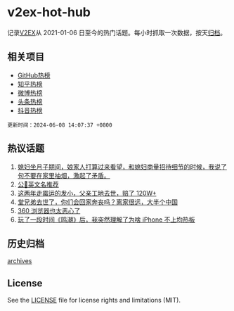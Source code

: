# v2ex-hot-hub

 记录[V2EX](https://www.v2ex.com/)从 2021-01-06 日至今的热门话题。每小时抓取一次数据，按天[归档](archives)。
 
 ## 相关项目

- [GitHub热榜](https://github.com/it985/github-hot-hub)
- [知乎热榜](https://github.com/it985/zhihu-hot-hub)
- [微博热榜](https://github.com/it985/weibo-hot-hub)
- [头条热榜](https://github.com/it985/toutiao-hot-hub)
- [抖音热榜](https://github.com/it985/douyin-hot-hub)


 `更新时间：2024-06-08 14:07:37 +0800`

## 热议话题

1. [媳妇坐月子期间，娘家人打算过来看望，和媳妇商量招待细节的时候，我说了句不要在家里抽烟，激起了矛盾。](https://www.v2ex.com/t/1047684)
1. [公🐶英文名推荐](https://www.v2ex.com/t/1047681)
1. [这两年走霉运的发小，父亲工地去世，赔了 120W+](https://www.v2ex.com/t/1047719)
1. [堂兄弟去世了，你们会回家奔丧吗？离家很远，大半个中国](https://www.v2ex.com/t/1047758)
1. [360 浏览器也太恶心了](https://www.v2ex.com/t/1047771)
1. [玩了一段时间《鸣潮》后，我突然理解了为啥 iPhone 不上均热板](https://www.v2ex.com/t/1047794)

## 历史归档

[archives](archives)

## License

See the [LICENSE](LICENSE) file for license rights and limitations (MIT).
